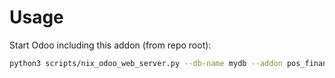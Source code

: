 # Usage

Start Odoo including this addon (from repo root):

```bash
python3 scripts/nix_odoo_web_server.py --db-name mydb --addon pos_financial_risk
```
